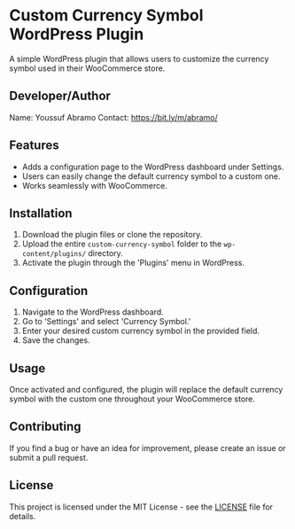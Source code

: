 # Custom Currency Symbol WordPress Plugin

A simple WordPress plugin that allows users to customize the currency symbol used in their WooCommerce store.

## Developer/Author

Name: Youssuf Abramo
Contact: https://bit.ly/m/abramo/

## Features

- Adds a configuration page to the WordPress dashboard under Settings.
- Users can easily change the default currency symbol to a custom one.
- Works seamlessly with WooCommerce.

## Installation

1. Download the plugin files or clone the repository.
2. Upload the entire `custom-currency-symbol` folder to the `wp-content/plugins/` directory.
3. Activate the plugin through the 'Plugins' menu in WordPress.

## Configuration

1. Navigate to the WordPress dashboard.
2. Go to 'Settings' and select 'Currency Symbol.'
3. Enter your desired custom currency symbol in the provided field.
4. Save the changes.

## Usage

Once activated and configured, the plugin will replace the default currency symbol with the custom one throughout your WooCommerce store.

## Contributing

If you find a bug or have an idea for improvement, please create an issue or submit a pull request.

## License

This project is licensed under the MIT License - see the [LICENSE](LICENSE) file for details.

